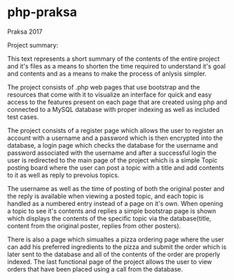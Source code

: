 # php-praksa
Praksa 2017

Project summary:

This text represents a short summary of the contents of the entire project and it's files as a means to shorten the time required to
understand it's goal and contents and as a means to make the process of anlysis simpler.

The project consists of .php web pages that use bootstrap and the resources that come with it to visualize an interface for quick
and easy access to the features present on each page that are created using php and connected to a MySQL database with proper
indexing as well as included test cases.

The project consists of a register page which allows the user to register an account with a username and a password which is then 
encrypted into the database, a login page which checks the database for the username and password associated with the username and
after a successful login the user is redirected to the main page of the project which is a simple Topic posting board where the user can post a topic with a title and add contents to it as well as reply to prevoius topics. 

The username as well as the time of posting of both the original poster and the reply is available when viewing a posted topic, 
and each topic is handled as a numbered entry instead of a page on it's own. When opening a topic to see it's contents and replies
a simple bootstrap page is shown which displays the contents of the specific topic via the database(title, content from the 
original poster, replies from other posters).

There is also a page which simualtes a pizza ordering page where the user can add his preferred ingredients to the pizza and submit
the order which is later sent to the database and all of the contents of the order are properly indexed.
The last functional page of the project allows the user to view orders that have been placed using a call from the database.



